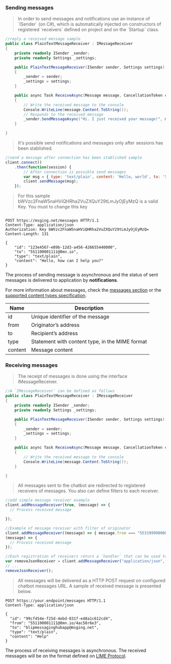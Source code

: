 ### Sending messages

<blockquote class="lang-specific csharp">
<p>In order to send messages and notifications use an instance of `ISender` (on C#), which is automatically injected on constructors of registered `receivers` defined on project and on the `Startup` class.</p>
</blockquote>

```csharp
//reply a received message sample
public class PlainTextMessageReceiver : IMessageReceiver
{
    private readonly ISender _sender;
    private readonly Settings _settings;

    public PlainTextMessageReceiver(ISender sender, Settings settings)
    {
        _sender = sender;
        _settings = settings;
    }

    public async Task ReceiveAsync(Message message, CancellationToken cancellationToken)
    {
        // Write the received message to the console
        Console.WriteLine(message.Content.ToString());
        // Responds to the received message
        _sender.SendMessageAsync("Hi. I just received your message!", message.From, cancellationToken);
    }

}
```
<blockquote class="lang-specific javascript">
<p>It's possible send notifications and messages only after sessions has been stablished.</p>
</blockquote>

```javascript
//send a message after connection has been stablished sample
client.connect()
    .then(function(session) {
        // After connection is possible send messages
        var msg = { type: 'text/plain', content: 'Hello, world', to: '553199990000@0mn.io' };
        client.sendMessage(msg);
    });
```

<blockquote class="lang-specific http">
<p>For this sample bWVzc2FnaW5naHViQHRha2VuZXQuY29tLmJyOjEyMzQ is a valid Key. You must to change this key</p>
</blockquote>

```http

POST https://msging.net/messages HTTP/1.1
Content-Type: application/json
Authorization: Key bWVzc2FnaW5naHViQHRha2VuZXQuY29tLmJyOjEyMzQ=
Content-Length: 131

{
    "id": "123e4567-e89b-12d3-a456-426655440000",
    "to": "551100001111@0mn.io",
    "type": "text/plain",
    "content": "Hello, how can I help you?"
}
```

The process of sending message is asynchronous and the status of sent messages is delivered to application by **notifications**.

For more information about messages, check the [messages section](#messages) or the [supported content types specification](#content-types).

| Name | Description |
|---------------------------------|--------------|
| id    | Unique identifier of the message   |
| from   | Originator’s address   |
| to     | Recipient’s address  |
| type   | Statement with content type, in the MIME format |
| content  | Message content   |

### Receiving messages

<blockquote class="lang-specific csharp">
<p>The receipt of messages is done using the interface IMessageReceiver.</p>
</blockquote>

```csharp
//A `IMessageReceiver` can be defined as follows
public class PlainTextMessageReceiver : IMessageReceiver
{
    private readonly ISender _sender;
    private readonly Settings _settings;

    public PlainTextMessageReceiver(ISender sender, Settings settings)
    {
        _sender = sender;
        _settings = settings;
    }

    public async Task ReceiveAsync(Message message, CancellationToken cancellationToken)
    {
        // Write the received message to the console
        Console.WriteLine(message.Content.ToString());
    }

}
```
<blockquote class="lang-specific javascript">
<p>All messages sent to the chatbot are redirected to registered receivers of messages. You also can define filters to each receiver.</p>
</blockquote>

```javascript
//add simple message receiver example
client.addMessageReceiver(true, (message) => {
  // Process received message

});

//Example of message receiver with filter of originator
client.addMessageReceiver((message) => { message.from === "553199990000@0mn.io" },
(message) => {
  // Process received message
});

//Each registration of receivers return a `handler` that can be used to cancell the registration:
var removeJsonReceiver = client.addMessageReceiver("application/json", handleJson);
// ...
removeJsonReceiver();
```
<blockquote class="lang-specific http">
<p>All messages will be delivered as a HTTP POST request on configured chatbot messages URL. A sample of received message is presented below.</p>
</blockquote>

```http
POST https://your.endpoint/messages HTTP/1.1
Content-Type: application/json

{
  "id": "99cf454e-f25d-4ebd-831f-e48a1c612cd4",
  "from": "551100001111@0mn.io/4ac58r6e3",
  "to": "blipmessaginghubapp@msging.net",
  "type": "text/plain",
  "content": "Help"
}
```

The process of receiving messages is asynchronous. The received messages will be on the format defined on [LIME Protocol](http://limeprotocol.org/index.html#message).


